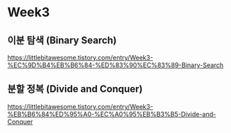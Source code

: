 Week3
==========
## 이분 탐색 (Binary Search)
<https://littlebitawesome.tistory.com/entry/Week3-%EC%9D%B4%EB%B6%84-%ED%83%90%EC%83%89-Binary-Search>

## 분할 정복 (Divide and Conquer)
<https://littlebitawesome.tistory.com/entry/Week3-%EB%B6%84%ED%95%A0-%EC%A0%95%EB%B3%B5-Divide-and-Conquer>
